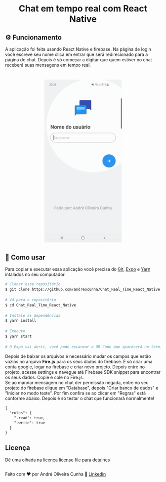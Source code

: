 <h1 align="center"> 
	Chat em tempo real com React Native
</h1>

## ⚙️  Funcionamento

A aplicação foi feita usando React Native e firebase. Na página de login você escreve seu nome 
clica em entrar que será redirecionado para a página de chat. Depois é só começar a digitar que quem 
estiver no chat receberá suas mensagens em tempo real.

<h1 align="center">
    <img alt="chat" title="#chat" src=".github/chat.gif" width="250px" />
</h1>


## 📱 Como usar
Para copiar e executar essa aplicação você precisa do [Git](https://git-scm.com), [Expo][expo] e [Yarn][yarn] intalados no seu computador.

```bash
# Clonar esse repositório
$ git clone https://github.com/andreocunha/Chat_Real_Time_React_Native.git

# Vá para o ropositório
$ cd Chat_Real_Time_React_Native

# Instale as dependências
$ yarn install

# Execute
$ yarn start

# O Expo vai abrir, você pode escanear o QR Code que aparecerá no terminal ou na página web usando o app da Expo no seu celular.
```
Depois de baixar os arquivos é necessário mudar os campos que estão vazios no arquivo <b>Fire.js</b> para os seus dados do firebase.
É só criar uma conta google, logar no firebase e criar novo projeto. Depois entre no projeto, acesse settings e navegue até Firebase SDK snippet 
para encontrar os seus dados. Copie e cole no Fire.js.<br> 
Se ao mandar mensagem no chat der permissão negada, entre no seu projeto do firebase clique em "Database", depois "Criar banco de dados" e "Iniciar no modo teste". Por fim confira se ao clicar em "Regras" está conforme abaixo. Depois é só testar o chat que funcionará normalmente!

```
{
  "rules": {
    ".read": true,
    ".write": true
  }
}
```

## Licença

Dê uma olhada na licença [license file](./LICENSE) para detalhes

##

Feito com ♥  por André Oliveira Cunha :wave:  [Linkedin](https://www.linkedin.com/in/andr%C3%A9-oliveira-cunha-b26b3a156/)

[expo]: https://expo.io/
[yarn]: https://yarnpkg.com/
